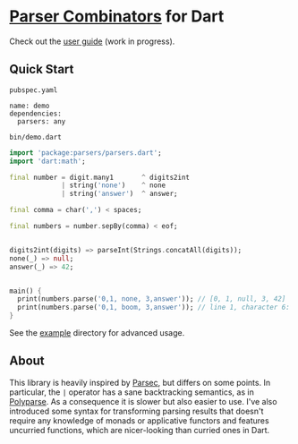 # [Parser Combinators](http://en.wikipedia.org/wiki/Parser_combinator) for Dart

Check out the [user guide](http://doc.parsers.googlecode.com/git/userguide.html) 
(work in progress).

## Quick Start

`pubspec.yaml`

```
name: demo
dependencies:
  parsers: any
```

`bin/demo.dart`

```dart
import 'package:parsers/parsers.dart';
import 'dart:math';

final number = digit.many1       ^ digits2int
             | string('none')    ^ none
             | string('answer')  ^ answer;

final comma = char(',') < spaces;

final numbers = number.sepBy(comma) < eof;


digits2int(digits) => parseInt(Strings.concatAll(digits));
none(_) => null;
answer(_) => 42;


main() {
  print(numbers.parse('0,1, none, 3,answer')); // [0, 1, null, 3, 42]
  print(numbers.parse('0,1, boom, 3,answer')); // line 1, character 6: expected digit, 'none' or 'answer', got 'b'.
}
```

See the
[example](http://code.google.com/p/parsers/source/browse/#git%2Fexample)
directory for advanced usage.

## About

This library is heavily inspired by
[Parsec](http://hackage.haskell.org/package/parsec), but differs on some
points. In particular, the `|` operator has a sane backtracking semantics, as
in [Polyparse](http://code.haskell.org/~malcolm/polyparse/docs/). As a
consequence it is slower but also easier to use. I've also introduced some
syntax for transforming parsing results that doesn't require any knowledge of
monads or applicative functors and features uncurried functions, which are
nicer-looking than curried ones in Dart.
